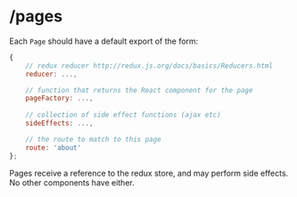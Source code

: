/pages
=====

Each `Page` should have a default export of the form:

```javascript
{
    // redux reducer http://redux.js.org/docs/basics/Reducers.html
    reducer: ...,

    // function that returns the React component for the page
    pageFactory: ...,
    
    // collection of side effect functions (ajax etc)    
    sideEffects: ...,

    // the route to match to this page
    route: 'about'
};
```

Pages receive a reference to the redux store, and may perform side effects. No other components have either.